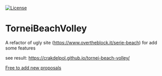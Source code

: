 [![License](https://img.shields.io/npm/l/@angular/cli.svg)](https://github.com/crakdelpol/tornei-beach-volley/blob/master/LICENSE)

# TorneiBeachVolley

A refactor of ugly site (https://www.overtheblock.it/serie-beach) for add some features

see result: https://crakdelpol.github.io/tornei-beach-volley/

[Free to add new proposals](https://github.com/crakdelpol/tornei-beach-volley/issues/new?assignees=&labels=&template=feature_request.md&title=)
